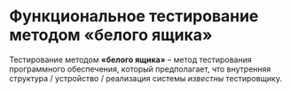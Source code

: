 # Функциональное тестирование методом «белого ящика»

Тестирование методом **«белого ящика»** – метод тестирования программного обеспечения, который предполагает, что внутренняя структура / устройство / реализация системы *известны* тестировщику. 
